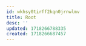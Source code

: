 ```yaml
---
id: wkhsy0tirff2kqn0jrnwlmv
title: Root
desc: ''
updated: 1718266788335
created: 1718266687457
---
```

